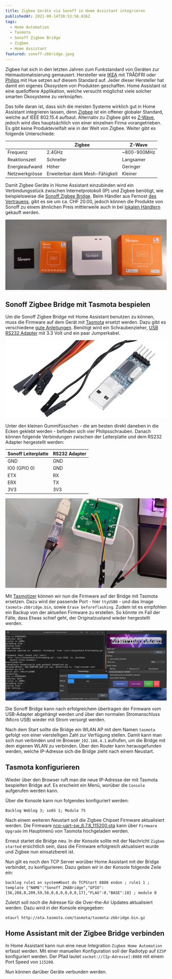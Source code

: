 ```yaml
---
title: Zigbee Geräte via Sonoff in Home Assistant integrieren
publishedAt: 2021-08-14T20:53:58.826Z
tags:
  - Home Automation
  - Tasmota
  - Sonoff Zigbee Bridge
  - Zigbee
  - Home Assistant
featured: sonoff-zbbridge.jpeg
---
```


Zigbee hat sich in den letzten Jahren zum Funkstandard von Geräten zur Heimautomatisierung gemausert. Hersteller wie [IKEA](https://www.ikea.com) mit TRÅDFRI oder [Philips](https://www.philips.com) mit Hue setzen auf diesem Standard auf. Jeder dieser Hersteller hat damit ein eigenes Ökosystem von Produkten geschaffen. Home Assistant ist eine quelloffene Applikation, welche versucht möglichst viele solcher smarten Ökosysteme zu verknüpfen.

Das tolle daran ist, dass sich die meisten Systeme wirklich gut in Home Assistant integrieren lassen, denn [Zigbee](https://en.wikipedia.org/wiki/Zigbee) ist ein offener globaler Standard, welche auf IEEE 802.15.4 aufbaut. Alternativ zu Zigbee gibt es [Z-Wave](https://www.z-wave.com), jedoch wird dies hauptsächlich von einer einzelnen Firma vorangetrieben. Es gibt keine Produktevielfalt wie in der Welt von Zigbee. Weiter gibt es folgende Unterschiede:

|                | Zigbee                          | Z-Wave      |
| -------------- | ------------------------------- | ----------- |
| Frequenz       | 2.4GHz                          | ~800-900MHz |
| Reaktionszeit  | Schneller                       | Langsamer   |
| Energieaufwand | Höher                           | Geringer    |
| Netzwerkgrösse | Erweiterbar dank Mesh-Fähigkeit | Kleiner     |

Damit Zigbee Geräte in Home Assistant einzubinden wird ein Verbindungsstück zwischen Internetprotokoll (IP) und Zigbee benötigt, wie beispielsweise die [Sonoff Zigbee Bridge](https://sonoff.tech/product/smart-home-security/zbbridge/). Beim Händler aus Fernost [des Vertrauens](https://www.banggood.com/SONOFF-ZBBridge-Smart-Bridge-Zigbee3_0-APP-Wireless-Remote-Controller-Smart-Home-Bridge-Works-With-Alexa-Google-Home-p-1674754.html?cur_warehouse=CN&rmmds=search), gibt es sie um ca. CHF 20.00, jedoch können die Produkte von Sonoff zu einem ähnlichen Preis mittlerweile auch in bei [lokalen Händlern](https://www.digitec.ch/de/s1/product/sonoff-zigbee-bridge-netzwerk-zubehoer-15992012) gekauft werden.

![Sonoff Zigbee Bridge](sonoff-zbbridge.jpeg)

## Sonoff Zigbee Bridge mit Tasmota bespielen

Um die Sonoff Zigbee Bridge mit Home Assistant benutzen zu können, muss die Firmware auf dem Gerät mit [Tasmota](https://tasmota.github.io/docs/) ersetzt werden. Dazu gibt es verschiedene [gute Anleitungen](https://www.digiblur.com/2020/07/how-to-use-sonoff-zigbee-bridge-with.html). Benötigt wird ein Schraubenzieher, [USB RS232 Adapter](https://www.banggood.com/Geekcreit-PL2303-USB-To-RS232-TTL-Converter-Adapter-Module-with-Dust-proof-Cover-PL2303HX-p-1536691.html) mit 3.3 Volt und ein paar Jumperkabel.

![USB RS232 Adapter](usbrs232-adapter.jpg)

Unter den kleinen Gummifüsschen - die am besten direkt daneben in die Ecken geklebt werden - befinden sich vier Philipsschrauben. Danach können folgende Verbindungen zwischen der Leiterplatte und dem RS232 Adapter hergestellt werden:

| Sonoff Leiterplatte | RS232 Adapter |
| ------------------- | ------------- |
| GND                 | GND           |
| IO0 (GPIO 0)        | GND           |
| ETX                 | RX            |
| ERX                 | TX            |
| 3V3                 | 3V3           |

![Angeschlossene Sonoff Zigbee Bridge](sonoff-zbbridge-hocked-up.jpeg)

Mit [Tasmotizer](https://github.com/tasmota/tasmotizer) können wir nun die Firmware auf der Bridge mit Tasmota ersetzen. Dazu wird der passende Port - hier `ttyUSB0` - und das Image `tasmota-zbbridge.bin`, sowie `Erase beforeflashing`. Zudem ist es empfohlen ein Backup von der aktuellen Firmware zu erstellen. So könnte im Fall der Fälle, dass Etwas schief geht, der Originalzustand wieder hergestellt werden.

![Tasmota mit Tasmotizer aufspielen](tasmotizer.png)

Die Sonoff Bridge kann nach erfolgreichem übertragen der Firmware vom USB-Adapter abgehängt werden und über den normalen Stromanschluss (Micro USB) wieder mit Strom versorgt werden.

Nach dem Start sollte die Bridge ein WLAN AP mit dem Namen `tasmota` gefolgt von einer vierstelligen Zahl zur Verfügung stellen. Damit kann man sich nun verbinden und im Browser `192.168.4.1` aufrufen, um die Bridge mit dem eigenen WLAN zu verbinden. Über den Router kann herausgefunden werden, welche IP-Adresse sich die Bridge zieht nach einem Neustart.

## Tasmota konfigurieren

Wieder über den Browser ruft man die neue IP-Adresse der mit Tasmota bespielten Bridge auf. Es erscheint ein Menü, worüber die `Console` aufgerufen werden kann.

Über die Konsole kann nun folgendes konfiguriert werden:

    Backlog Weblog 3; so65 1; Module 75

Nach einem weiteren Neustart soll die Zigbee Chipset Firmware aktualisiert werden. Die Firmware [ncp-uart-sw_6.7.8_115200.ota](https://github.com/arendst/Tasmota/tree/development/tools/fw_SonoffZigbeeBridge_ezsp) kann über `Firmware Upgrade` im Hauptmenü von Tasmota hochgeladen werden.

Erneut startet die Bridge neu. In der Konsole sollte mit der Nachricht `Zigbee started` ersichtlich sein, dass die Firmware erfolgreich aktualisiert wurde und Zigbee nun einsatzbereit ist.

Nun gilt es noch den TCP Server worüber Home Assistant mit der Bridge verbindet, zu konfigurieren. Dazu geben wir in der Konsole folgende Zeile ein:

    backlog rule1 on system#boot do TCPStart 8888 endon ; rule1 1 ; template {"NAME":"Sonoff ZHABridge","GPIO":[56,208,0,209,59,58,0,0,0,0,0,0,17],"FLAG":0,"BASE":18} ; module 0

Zuletzt soll noch die Adresse für die Over-the-Air Updates aktualisiert werden. Dazu wird in der Konsole eingegeben:

    otaurl http://ota.tasmota.com/tasmota/tasmota-zbbridge.bin.gz

## Home Assistant mit der Zigbee Bridge verbinden

In Home Assistant kann nun eine neue Integration `Zigbee Home Automation` erfasst werden. Mit einer manuellen Konfiguration soll der Radiotyp auf `EZSP` konfiguriert werden. Der Pfad lautet `socket://[Ip-Adresse]:8888` mit einem Port Speed von `115200`.

Nun können darüber Geräte verbunden werden.
